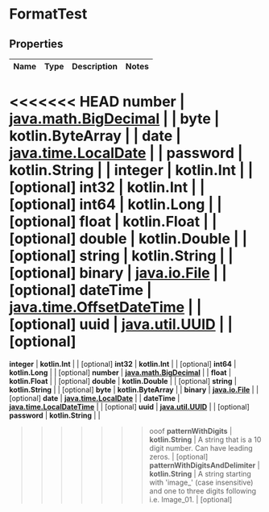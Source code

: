
# FormatTest

## Properties
Name | Type | Description | Notes
------------ | ------------- | ------------- | -------------
<<<<<<< HEAD
**number** | [**java.math.BigDecimal**](java.math.BigDecimal.md) |  | 
**byte** | **kotlin.ByteArray** |  | 
**date** | [**java.time.LocalDate**](java.time.LocalDate.md) |  | 
**password** | **kotlin.String** |  | 
**integer** | **kotlin.Int** |  |  [optional]
**int32** | **kotlin.Int** |  |  [optional]
**int64** | **kotlin.Long** |  |  [optional]
**float** | **kotlin.Float** |  |  [optional]
**double** | **kotlin.Double** |  |  [optional]
**string** | **kotlin.String** |  |  [optional]
**binary** | [**java.io.File**](java.io.File.md) |  |  [optional]
**dateTime** | [**java.time.OffsetDateTime**](java.time.OffsetDateTime.md) |  |  [optional]
**uuid** | [**java.util.UUID**](java.util.UUID.md) |  |  [optional]
=======
**integer** | **kotlin.Int** |  |  [optional]
**int32** | **kotlin.Int** |  |  [optional]
**int64** | **kotlin.Long** |  |  [optional]
**number** | [**java.math.BigDecimal**](java.math.BigDecimal.md) |  | 
**float** | **kotlin.Float** |  |  [optional]
**double** | **kotlin.Double** |  |  [optional]
**string** | **kotlin.String** |  |  [optional]
**byte** | **kotlin.ByteArray** |  | 
**binary** | [**java.io.File**](java.io.File.md) |  |  [optional]
**date** | [**java.time.LocalDate**](java.time.LocalDate.md) |  | 
**dateTime** | [**java.time.LocalDateTime**](java.time.LocalDateTime.md) |  |  [optional]
**uuid** | [**java.util.UUID**](java.util.UUID.md) |  |  [optional]
**password** | **kotlin.String** |  | 
>>>>>>> ooof
**patternWithDigits** | **kotlin.String** | A string that is a 10 digit number. Can have leading zeros. |  [optional]
**patternWithDigitsAndDelimiter** | **kotlin.String** | A string starting with &#39;image_&#39; (case insensitive) and one to three digits following i.e. Image_01. |  [optional]



